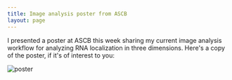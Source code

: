 ```yaml
---
title: Image analysis poster from ASCB
layout: page
---
```

I presented a poster at ASCB this week sharing my current image analysis workflow for analyzing RNA localization in three dimensions. Here's a copy of the poster, if it's of interest to you:

![poster](https://github.com/pearlryder/pearlryder.github.io/images/2019.11.25_ASCB_image_quant_poster_FINAL-sharing.png)
